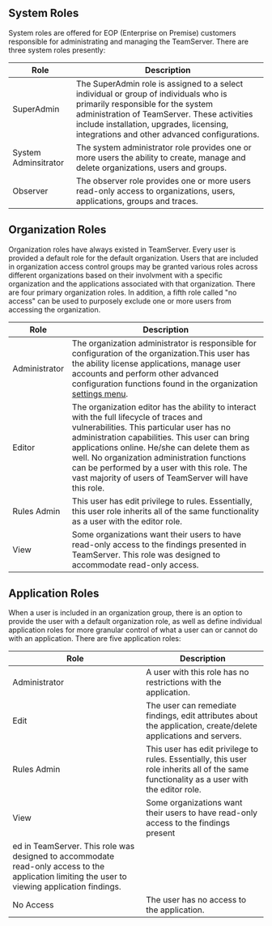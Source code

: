 <!--
title: "System, Organization and Application Roles"
description: "Overview of system, organization and application roles within TeamServer"
-->

## System Roles
System roles are offered for EOP (Enterprise on Premise) customers responsible for administrating and managing the TeamServer. There are three system roles presently:

| Role                 | Description                                                                                                                                                                                                                                                          |
|----------------------|----------------------------------------------------------------------------------------------------------------------------------------------------------------------------------------------------------------------------------------------------------------------|
| SuperAdmin           | The SuperAdmin role is assigned to a select individual or group of individuals who is primarily responsible for the system administration of TeamServer. These activities include installation, upgrades, licensing, integrations and other advanced configurations. |
| System Adminsitrator | The system administrator role provides one or more users the ability to create, manage and delete organizations, users and groups.                                                                                                                                   |
| Observer             | The observer role provides one or more users read-only access to organizations, users, applications, groups and traces.                                                                                                                                              |

## Organization Roles
Organization roles have always existed in TeamServer. Every user is provided a default role for the default organization. Users that are included in organization access control groups may be granted various roles across different organizations based on their involvment with a specific organization and the applications associated with that organization. There are four primary organization roles. In addition, a fifth role called "no access" can be used to purposely exclude one or more users from accessing the organization.

| Role                 | Description                                                                                                                                                                                                                                                          |
|----------------------|----------------------------------------------------------------------------------------------------------------------------------------------------------------------------------------------------------------------------------------------------------------------|
| Administrator | The organization administrator is responsible for configuration of the organization.This user has the ability license applications, manage user accounts and perform other advanced configuration functions found in the organization [settings menu](). |
| Editor        | The organization editor has the ability to interact with the full lifecycle of traces and vulnerabilities. This particular user has no administration capabilities. This user can bring applications online. He/she can delete them as well. No organization administration functions can be performed by a user with this role. The vast majority of users of TeamServer will have this role. |
| Rules Admin   | This user has edit privilege to rules. Essentially, this user role inherits all of the same functionality as a user with the editor role. |
| View          | Some organizations want their users to have read-only access to the findings presented in TeamServer. This role was designed to accommodate read-only access. |

## Application Roles
When a user is included in an organization group, there is an option to provide the user with a default organization role, as well as define individual application roles for more granular control of what a user can or cannot do with an application. There are five application roles:

| Role                 | Description                                                                                                                                                                                                                                                          |
|----------------------|-----------------------------------------------------------------------------------------------------------------------------------------------------------------------------------| 
| Administrator | A user with this role has no restrictions with the application. |
| Edit          | The user can remediate findings, edit attributes about the application, create/delete applications and servers. |
| Rules Admin   | This user has edit privilege to rules. Essentially, this user role inherits all of the same functionality as a user with the editor role. |
| View          | Some organizations want their users to have read-only access to the findings present
ed in TeamServer. This role was designed to accommodate read-only access to the application limiting the user to viewing application findings. |
| No Access     | The user has no access to the application. |

